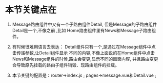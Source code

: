 # 本节关键点在

1. Message路由组件中又有一个子路由组件Detail, 但是Message的子路由组件Detail是一个,不像之前
  ,比如 Home路由组件里有News和Message子路由组件。

2. 有时候很难用语言去表达： Detail组件只有一个,是通过在Message组件中点击传递参数,让Detail组件显示
  不同的内容,不像上面说的在Home组件中点击News和Message组件的时候,路由会变更,显示不同的画面内容,
  并且路由变更会导致原先挂载的路由子组件销毁、现路由组件的挂载。

3. 本节关键的配置是：router->index.js ;  pages->message.vue和Detail.vue ; 


